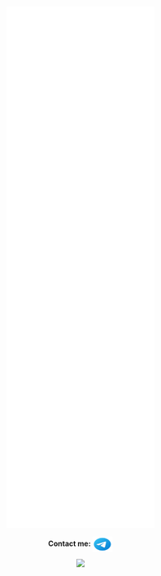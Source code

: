 <p align="center">
  <img src="/github-metrics.svg" />
</p>

<p align="center">
    <b>Contact me: </b>
    <a href="https://t.me/usdogu" target="blank"><img align="center" style="color: white;"
            src="telegram-app.svg" alt="usdogu" height="30" width="40" /></a>
</p>


<p align="center">
    <img src="https://komarev.com/ghpvc/?username=usdogu"></img>
</p>
